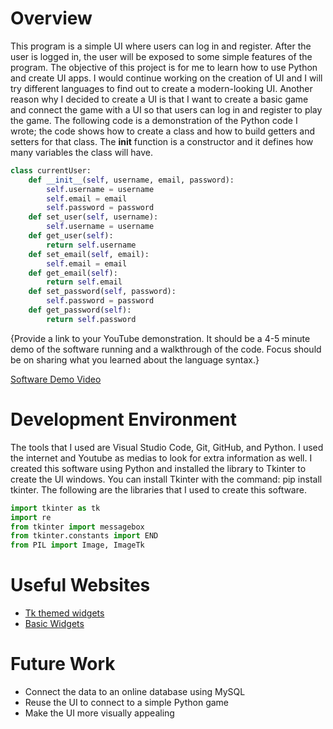 # Overview
This program is a simple UI where users can log in and register. After the user is logged in, the user will be exposed to some simple features of the program.
The objective of this project is for me to learn how to use Python and create UI apps. I would continue working on the creation of UI and I will try different languages to find out to create a modern-looking UI. Another reason why I decided to create a UI is that I want to create a basic game and connect the game with a UI so that users can log in and register to play the game.
The following code is a demonstration of the Python code I wrote; the code shows how to create a class and how to build getters and setters for that class. The __init__ function is a constructor and it defines how many variables the class will have.
``` Python
class currentUser:
    def __init__(self, username, email, password):
        self.username = username
        self.email = email
        self.password = password
    def set_user(self, username):
        self.username = username
    def get_user(self):
        return self.username
    def set_email(self, email):
        self.email = email
    def get_email(self):
        return self.email
    def set_password(self, password):
        self.password = password
    def get_password(self):
        return self.password
```
{Provide a link to your YouTube demonstration.  It should be a 4-5 minute demo of the software running and a walkthrough of the code.  Focus should be on sharing what you learned about the language syntax.}

[Software Demo Video](https://youtu.be/PIa7FoXtB_8)

# Development Environment

The tools that I used are Visual Studio Code, Git, GitHub, and Python. I used the internet and Youtube as medias to look for extra information as well.
I created this software using Python and installed the library to Tkinter to create the UI windows. You can install Tkinter with the command: pip install tkinter. The following are the libraries that I used to create this software.

```python
import tkinter as tk
import re
from tkinter import messagebox
from tkinter.constants import END
from PIL import Image, ImageTk
```

# Useful Websites

* [Tk themed widgets](https://docs.python.org/3/library/tkinter.ttk.html)
* [Basic Widgets](https://tkdocs.com/tutorial/widgets.html)

# Future Work

* Connect the data to an online database using MySQL
* Reuse the UI to connect to a simple Python game
* Make the UI more visually appealing